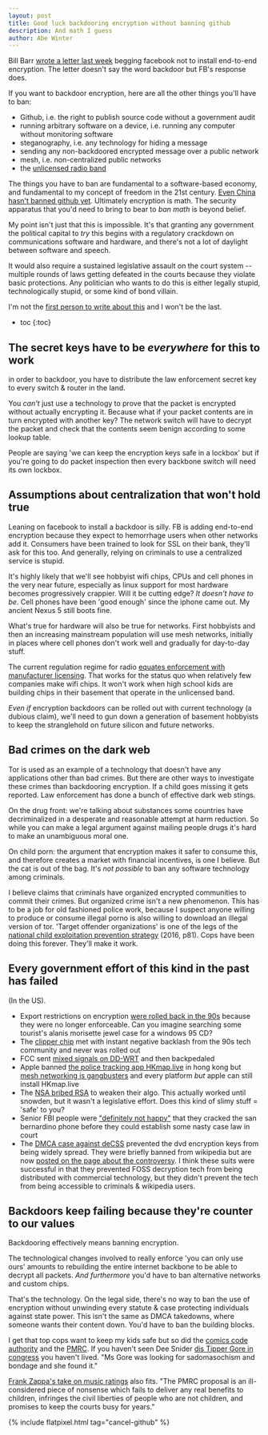 ```yaml
---
layout: post
title: Good luck backdooring encryption without banning github
description: And math I guess
author: Abe Winter
---
```


Bill Barr [wrote a letter last week](https://www.buzzfeednews.com/article/ryanmac/bill-barr-facebook-letter-halt-encryption) begging facebook not to install end-to-end encryption. The letter doesn't say the word backdoor but FB's response does.

If you want to backdoor encryption, here are all the other things you'll have to ban:

* Github, i.e. the right to publish source code without a government audit
* running arbitrary software on a device, i.e. running any computer without monitoring software
* steganography, i.e. any technology for hiding a message
* sending any non-backdoored encrypted message over a public network
* mesh, i.e. non-centralized public networks
* the [unlicensed radio band](https://www.wi-fi.org/discover-wi-fi/unlicensed-spectrum)

The things you have to ban are fundamental to a software-based economy, and fundamental to my concept of freedom in the 21st century. [Even China hasn't banned github yet](https://www.npr.org/2019/04/10/709490855/github-has-become-a-haven-for-chinas-censored-internet-users). Ultimately encryption is math. The security apparatus that you'd need to bring to bear to *ban math* is beyond belief.

My point isn't just that this is impossible. It's that granting any government the political capital to *try* this begins with a regulatory crackdown on communications software and hardware, and there's not a lot of daylight between software and speech.

It would also require a sustained legislative assault on the court system -- multiple rounds of laws getting defeated in the courts because they violate basic protections. Any politician who wants to do this is either legally stupid, technologically stupid, or some kind of bond villain.

I'm not the [first person to write about this](https://www.schneier.com/blog/archives/2015/07/the_risks_of_ma.html) and I won't be the last.

* toc
{:toc}

## The secret keys have to be *everywhere* for this to work

in order to backdoor, you have to distribute the law enforcement secret key to every switch & router in the land.

You *can't* just use a technology to prove that the packet is encrypted without actually encrypting it. Because what if your packet contents are in turn encrypted with another key? The network switch will have to decrypt the packet and check that the contents seem benign according to some lookup table.

People are saying 'we can keep the encryption keys safe in a lockbox' but if you're going to do packet inspection then every backbone switch will need its own lockbox.

## Assumptions about centralization that won't hold true

Leaning on facebook to install a backdoor is silly. FB is adding end-to-end encryption because they expect to hemorrhage users when other networks add it. Consumers have been trained to look for SSL on their bank, they'll ask for this too. And generally, relying on criminals to use a centralized service is stupid.

It's highly likely that we'll see hobbyist wifi chips, CPUs and cell phones in the very near future, especially as linux support for most hardware becomes progressively crappier. Will it be cutting edge? *It doesn't have to be*. Cell phones have been 'good enough' since the iphone came out. My ancient Nexus 5 still boots fine.

What's true for hardware will also be true for networks. First hobbyists and then an increasing mainstream population will use mesh networks, initially in places where cell phones don't work well and gradually for day-to-day stuff.

The current regulation regime for radio [equates enforcement with manufacturer licensing](https://softwarefreedom.org/resources/2007/fcc-sdr-whitepaper.html). That works for the status quo when relatively few companies make wifi chips. It won't work when high school kids are building chips in their basement that operate in the unlicensed band.

*Even if* encryption backdoors can be rolled out with current technology (a dubious claim), we'll need to gun down a generation of basement hobbyists to keep the stranglehold on future silicon and future networks.

## Bad crimes on the dark web

Tor is used as an example of a technology that doesn't have any applications other than bad crimes. But there are other ways to investigate these crimes than backdooring encryption. If a child goes missing it gets reported. Law enforcement has done a bunch of effective dark web stings.

On the drug front: we're talking about substances some countries have decriminalized in a desperate and reasonable attempt at harm reduction. So while you can make a legal argument against mailing people drugs it's hard to make an unambiguous moral one.

On child porn: the argument that encryption makes it safer to consume this, and therefore creates a market with financial incentives, is one I believe. But the cat is out of the bag. It's *not possible* to ban any software technology among criminals.

I believe claims that criminals have organized encrypted communities to commit their crimes. But organized crime isn't a new phenomenon. This has to be a job for old fashioned police work, because I suspect anyone willing to produce or consume illegal porno is also willing to download an illegal version of tor. 'Target offender organizations' is one of the legs of the [national child exploitation prevention strategy](https://www.justice.gov/psc/file/842411/download#page=90) (2016, p81). Cops have been doing this forever. They'll make it work.

## Every government effort of this kind in the past has failed

(In the US).

* Export restrictions on encryption [were rolled back in the 90s](https://en.wikipedia.org/wiki/Export_of_cryptography_from_the_United_States) because they were no longer enforceable. Can you imagine searching some tourist's alanis morisette jewel case for a windows 95 CD?
* The [clipper chip](https://en.wikipedia.org/wiki/Clipper_chip#Backlash) met with instant negative backlash from the 90s tech community and never was rolled out
* FCC sent [mixed signals on DD-WRT](https://arstechnica.com/information-technology/2015/09/fcc-accused-of-locking-down-wi-fi-routers-but-the-truth-is-a-bit-murkier/) and then backpedaled
* Apple banned [the police tracking app HKmap.live](https://thenextweb.com/security/2019/10/10/apple-bans-app-that-warns-hong-kong-citizens-about-police-activity-again/) in hong kong but [mesh networking is gangbusters](https://www.forbes.com/sites/johnkoetsier/2019/09/02/hong-kong-protestors-using-mesh-messaging-app-china-cant-block-usage-up-3685/) and every platform *but* apple can still install HKmap.live
* The [NSA bribed RSA](https://www.reuters.com/article/us-usa-security-rsa/exclusive-secret-contract-tied-nsa-and-security-industry-pioneer-idUSBRE9BJ1C220131220) to weaken their algo. This actually worked until snowden, but it wasn't a legislative effort. Does this kind of slimy stuff = 'safe' to you?
* Senior FBI people were ["definitely not happy"](https://www.techdirt.com/articles/20180327/15444939518/fbi-officials-were-angry-that-iphone-hack-blocked-them-getting-court-to-force-apple-to-break-encryption.shtml) that they cracked the san bernardino phone before they could establish some nasty case law in court
* The [DMCA case against deCSS](https://en.wikipedia.org/wiki/Universal_City_Studios,_Inc._v._Reimerdes) prevented the dvd encryption keys from being widely spread. They were briefly banned from wikipedia but are now [posted on the page about the controversy](https://en.wikipedia.org/wiki/09_F9_11_02_9D_74_E3_5B_D8_41_56_C5_63_56_88_C0). I think these suits were successful in that they prevented FOSS decryption tech from being distributed with commercial technology, but they didn't prevent the tech from being accessible to criminals & wikipedia users.

## Backdoors keep failing because they're counter to our values

Backdooring effectively means banning encryption.

The technological changes involved to really enforce 'you can only use ours' amounts to rebuilding the entire internet backbone to be able to decrypt all packets. *And furthermore* you'd have to ban alternative networks and custom chips.

That's the technology. On the legal side, there's no way to ban the use of encryption without unwinding every statute & case protecting individuals against state power. This isn't the same as DMCA takedowns, where someone wants their content down. You'd have to ban the building blocks.

I get that top cops want to keep my kids safe but so did the [comics code authority](https://en.wikipedia.org/wiki/Comics_Code_Authority) and the [PMRC](https://en.wikipedia.org/wiki/Parental_Advisory). If you haven't seen Dee Snider [dis Tipper Gore in congress](https://youtu.be/S0Vyr1TylTE?t=1062) you haven't lived. "Ms Gore was looking for sadomasochism and bondage and she found it."

[Frank Zappa's take on music ratings](https://youtu.be/hgAF8Vu8G0w?t=249) also fits. "The PMRC proposal is an ill-considered piece of nonsense which fails to deliver any real benefits to children, infringes the civil liberties of people who are not children, and promises to keep the courts busy for years."

{% include flatpixel.html tag="cancel-github" %}
